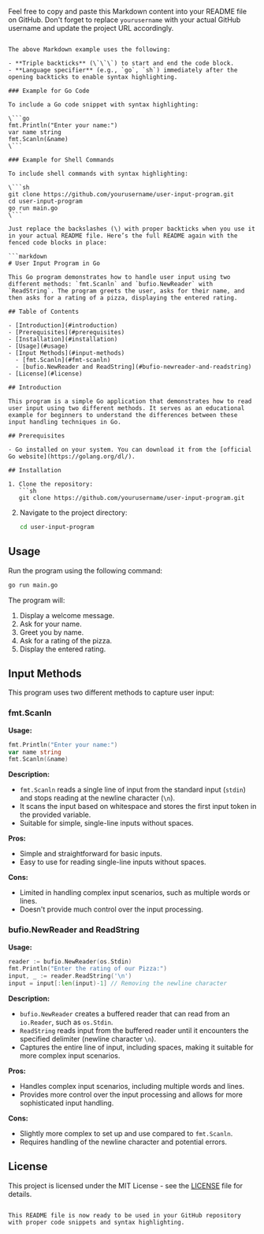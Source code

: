 
Feel free to copy and paste this Markdown content into your README file on GitHub. Don't forget to replace `yourusername` with your actual GitHub username and update the project URL accordingly.
```

The above Markdown example uses the following:

- **Triple backticks** (\`\`\`) to start and end the code block.
- **Language specifier** (e.g., `go`, `sh`) immediately after the opening backticks to enable syntax highlighting.

### Example for Go Code

To include a Go code snippet with syntax highlighting:

\```go
fmt.Println("Enter your name:")
var name string
fmt.Scanln(&name)
\```

### Example for Shell Commands

To include shell commands with syntax highlighting:

\```sh
git clone https://github.com/yourusername/user-input-program.git
cd user-input-program
go run main.go
\```

Just replace the backslashes (\) with proper backticks when you use it in your actual README file. Here’s the full README again with the fenced code blocks in place:

```markdown
# User Input Program in Go

This Go program demonstrates how to handle user input using two different methods: `fmt.Scanln` and `bufio.NewReader` with `ReadString`. The program greets the user, asks for their name, and then asks for a rating of a pizza, displaying the entered rating.

## Table of Contents

- [Introduction](#introduction)
- [Prerequisites](#prerequisites)
- [Installation](#installation)
- [Usage](#usage)
- [Input Methods](#input-methods)
  - [fmt.Scanln](#fmt-scanln)
  - [bufio.NewReader and ReadString](#bufio-newreader-and-readstring)
- [License](#license)

## Introduction

This program is a simple Go application that demonstrates how to read user input using two different methods. It serves as an educational example for beginners to understand the differences between these input handling techniques in Go.

## Prerequisites

- Go installed on your system. You can download it from the [official Go website](https://golang.org/dl/).

## Installation

1. Clone the repository:
   ```sh
   git clone https://github.com/yourusername/user-input-program.git
   ```
2. Navigate to the project directory:
   ```sh
   cd user-input-program
   ```

## Usage

Run the program using the following command:
```sh
go run main.go
```

The program will:
1. Display a welcome message.
2. Ask for your name.
3. Greet you by name.
4. Ask for a rating of the pizza.
5. Display the entered rating.

## Input Methods

This program uses two different methods to capture user input:

### fmt.Scanln

**Usage:**
```go
fmt.Println("Enter your name:")
var name string
fmt.Scanln(&name)
```

**Description:**
- `fmt.Scanln` reads a single line of input from the standard input (`stdin`) and stops reading at the newline character (`\n`).
- It scans the input based on whitespace and stores the first input token in the provided variable.
- Suitable for simple, single-line inputs without spaces.

**Pros:**
- Simple and straightforward for basic inputs.
- Easy to use for reading single-line inputs without spaces.

**Cons:**
- Limited in handling complex input scenarios, such as multiple words or lines.
- Doesn't provide much control over the input processing.

### bufio.NewReader and ReadString

**Usage:**
```go
reader := bufio.NewReader(os.Stdin)
fmt.Println("Enter the rating of our Pizza:")
input, _ := reader.ReadString('\n')
input = input[:len(input)-1] // Removing the newline character
```

**Description:**
- `bufio.NewReader` creates a buffered reader that can read from an `io.Reader`, such as `os.Stdin`.
- `ReadString` reads input from the buffered reader until it encounters the specified delimiter (newline character `\n`).
- Captures the entire line of input, including spaces, making it suitable for more complex input scenarios.

**Pros:**
- Handles complex input scenarios, including multiple words and lines.
- Provides more control over the input processing and allows for more sophisticated input handling.

**Cons:**
- Slightly more complex to set up and use compared to `fmt.Scanln`.
- Requires handling of the newline character and potential errors.

## License

This project is licensed under the MIT License - see the [LICENSE](LICENSE) file for details.
```

This README file is now ready to be used in your GitHub repository with proper code snippets and syntax highlighting.
